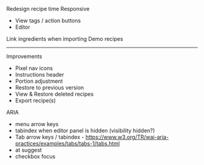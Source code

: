 Redesign recipe time
Responsive
- View tags / action buttons
- Editor

Link ingredients when importing
Demo recipes

-----

Improvements
- Pixel nav icons
- Instructions header
- Portion adjustment
- Restore to previous version
- View & Restore deleted recipes
- Export recipe(s)

ARIA
- menu arrow keys
- tabindex when editor panel is hidden (visibility hidden?)
- Tab arrow keys / tabindex - https://www.w3.org/TR/wai-aria-practices/examples/tabs/tabs-1/tabs.html
- at suggest
- checkbox focus
